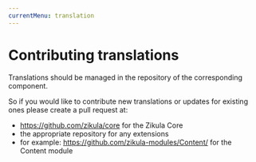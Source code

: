 ```yaml
---
currentMenu: translation
---
```

# Contributing translations

Translations should be managed in the repository of the corresponding component.

So if you would like to contribute new translations or updates for existing ones please create a pull request at:

- <https://github.com/zikula/core> for the Zikula Core
- the appropriate repository for any extensions
- for example: <https://github.com/zikula-modules/Content/> for the Content module
